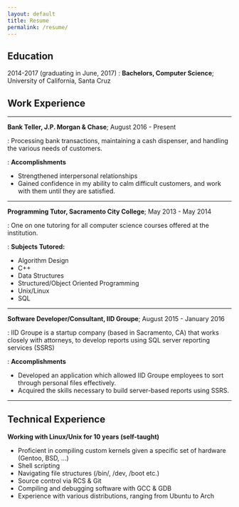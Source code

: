```yaml
---
layout: default
title: Resume
permalink: /resume/
---
```






Education
---------

2014-2017 (graduating in June, 2017)
:   **Bachelors, Computer Science**; University of California, Santa Cruz



Work Experience
----------

---

**Bank Teller, J.P. Morgan & Chase**; August 2016 - Present

: Processing bank transactions, maintaining a cash dispenser, and handling
the various needs of customers.

: **Accomplishments**
* Strengthened interpersonal relationships
* Gained confidence in my ability to calm difficult customers, and work
with them until they are satisfied.

---

**Programming Tutor, Sacramento City College**; May 2013 - May 2014

: One on one tutoring for all computer science courses offered at the institution.

: **Subjects Tutored:**
* Algorithm Design
* C++
* Data Structures
* Structured/Object Oriented Programming
* Unix/Linux
* SQL

---

**Software Developer/Consultant, IID Groupe**; August 2015 - January 2016

: IID Groupe is a startup company (based in Sacramento, CA) that works closely with attorneys, to develop reports using SQL server reporting services (SSRS)

: **Accomplishments**
* Developed an application which allowed IID Groupe employees to sort through
personal files effectively.
* Acquired the skills necessary to build server-based reports using SSRS.

---

Technical Experience
----------



**Working with Linux/Unix for 10 years (self-taught)**
* Proficient in compiling custom kernels given a specific set of hardware (Gentoo, BSD, ...)
* Shell scripting
* Navigating file structures (/bin/, /dev, /boot etc.)
* Source control via RCS & Git
* Compiling and debugging software with GCC & GDB
* Experience with various distributions, ranging from Ubuntu to Arch
